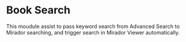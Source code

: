 # Book Search
This moudule assist to pass keyword search from Advanced Search to Mirador searching, and trigger search in Mirador Viewer automatically. 